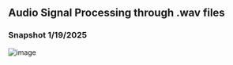 ## Audio Signal Processing through .wav files

### Snapshot 1/19/2025
![image](https://github.com/user-attachments/assets/7a6935a8-50ea-4aec-b118-65404aad8a2d)

